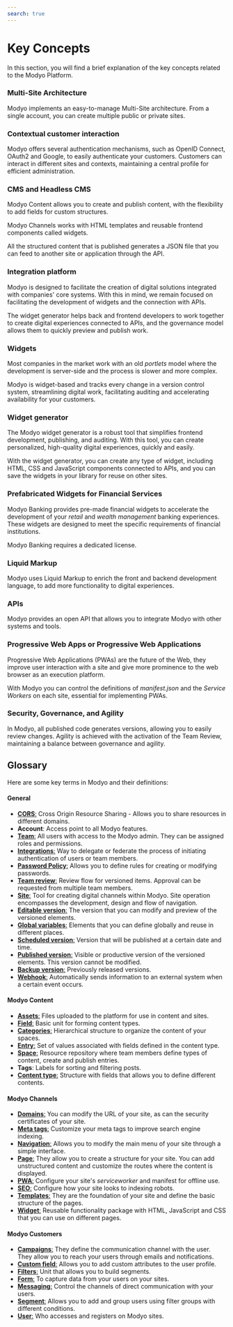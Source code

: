 ```yaml
---
search: true
---
```


# Key Concepts

In this section, you will find a brief explanation of the key concepts related to the Modyo Platform.


### Multi-Site Architecture

Modyo implements an easy-to-manage Multi-Site architecture. From a single account, you can create multiple public or private sites.

### Contextual customer interaction

Modyo offers several authentication mechanisms, such as OpenID Connect, OAuth2 and Google, to easily authenticate your customers. Customers can interact in different sites and contexts, maintaining a central profile for efficient administration.

### CMS and Headless CMS

Modyo Content allows you to create and publish content, with the flexibility to add fields for custom structures.

Modyo Channels works with HTML templates and reusable frontend components called widgets.

All the structured content that is published generates a JSON file that you can feed to another site or application through the API.


### Integration platform

Modyo is designed to facilitate the creation of digital solutions integrated with companies' core systems. With this in mind, we remain focused on facilitating the development of widgets and the connection with APIs.

The widget generator helps back and frontend developers to work together to create digital experiences connected to APIs, and the governance model allows them to quickly preview and publish work.

### Widgets

Most companies in the market work with an old _portlets_ model where the development is server-side and the process is slower and more complex.

Modyo is widget-based and tracks every change in a version control system, streamlining digital work, facilitating auditing and accelerating availability for your customers.

### Widget generator

The Modyo widget generator is a robust tool that simplifies frontend development, publishing, and auditing. With this tool, you can create personalized, high-quality digital experiences, quickly and easily.

With the widget generator, you can create any type of widget, including HTML, CSS and JavaScript components connected to APIs, and you can save the widgets in your library for reuse on other sites.

### Prefabricated Widgets for Financial Services

Modyo Banking provides pre-made financial widgets to accelerate the development of your _retail_ and _wealth management_ banking experiences. These widgets are designed to meet the specific requirements of financial institutions.

Modyo Banking requires a dedicated license.

### Liquid Markup

Modyo uses Liquid Markup to enrich the front and backend development language, to add more functionality to digital experiences.

### APIs

Modyo provides an open API that allows you to integrate Modyo with other systems and tools.

### Progressive Web Apps or Progressive Web Applications
Progressive Web Applications (PWAs) are the future of the Web, they improve user interaction with a site and give more prominence to the web browser as an execution platform.

With Modyo you can control the definitions of _manifest.json_ and the _Service Workers_ on each site, essential for implementing PWAs.

### Security, Governance, and Agility

In Modyo, all published code generates versions, allowing you to easily review changes. Agility is achieved with the activation of the Team Review, maintaining a balance between governance and agility.

## Glossary
Here are some key terms in Modyo and their definitions:

#### General

* [**CORS**:](/en/platform/core/security.html#access-control-cross-origin-resource-sharing-cors) Cross Origin Resource Sharing - Allows you to share resources in different domains.
* **Account**: Access point to all Modyo features.
* [**Team**:](/en/platform/core/roles.html#team) All users with access to the Modyo admin. They can be assigned roles and permissions.
* [**Integrations**:](/en/platform/core/integrations) Way to delegate or federate the process of initiating authentication of users or team members.
* [**Password Policy**:](/en/platform/core/security.html#password-policy) Allows you to define rules for creating or modifying passwords.
* [**Team review**:](en/platform/core/key-concepts.html#team-review) Review flow for versioned items. Approval can be requested from multiple team members.
* [**Site**:](/en/platform/channels/sites.html) Tool for creating digital channels within Modyo. Site operation encompasses the development, design and flow of navigation.
* [**Editable version**:](/en/platform/core/key-concepts.html#editable) The version that you can modify and preview of the versioned elements.
* [**Global variables**:](en/platform/core/key-concepts.html#global-variables) Elements that you can define globally and reuse in different places.
* [**Scheduled version**:](en/platform/core/key-concepts.html#scheduled) Version that will be published at a certain date and time.
* [**Published version**:](en/platform/core/key-concepts.html#published) Visible or productive version of the versioned elements. This version cannot be modified.
* [**Backup version**:](en/platform/core/key-concepts.html#backups) Previously released versions.
* [**Webhook**:](/en/platform/core/webhooks.html) Automatically sends information to an external system when a certain event occurs.


#### Modyo Content

* [**Assets**:](/en/platform/content/asset-manager.html#about-the-interface) Files uploaded to the platform for use in content and sites.
* [**Field**:](/en/platform/content/types.html#fields) Basic unit for forming content types.
* [**Categories**:](en/platform/content/entries.html#categories) Hierarchical structure to organize the content of your spaces.
* [**Entry**:](/en/platform/content/entries.html) Set of values associated with fields defined in the content type.
* [**Space**:](/en/platform/content/spaces.html) Resource repository where team members define types of content, create and publish entries.
* **Tags**: Labels for sorting and filtering posts.
* [**Content type**:](/en/platform/content/types.html) Structure with fields that allows you to define different contents.


#### Modyo Channels

* [**Domains**:](/en/platform/channels/sites.html#domains) You can modify the URL of your site, as can the security certificates of your site.
* [**Meta tags**:](/en/platform/channels/pages.html#meta-tags) Customize your meta tags to improve search engine indexing.
* [**Navigation**:](/en/platform/channels/navigation.html) Allows you to modify the main menu of your site through a simple interface.
* [**Page**:](/en/platform/channels/pages.html) They allow you to create a structure for your site. You can add unstructured content and customize the routes where the content is displayed.
* [**PWA**:](/en/platform/channels/sites.html#pwa) Configure your site's _serviceworker_ and manifest for offline use.
* [**SEO**:](/en/platform/channels/sites.html#seo) Configure how your site looks to indexing robots.
* [**Templates**:](/en/platform/channels/templates.html) They are the foundation of your site and define the basic structure of the pages.
* [**Widget**:](/en/platform/channels/widgets.html) Reusable functionality package with HTML, JavaScript and CSS that you can use on different pages.

#### Modyo Customers

* [**Campaigns**:](/en/platform/customers/messaging.html#campaigns) They define the communication channel with the user. They allow you to reach your users through emails and notifications.
* [**Custom field**:](/en/platform/customers/settings.html#custom-fields) Allows you to add custom attributes to the user profile.
* [**Filters**:](/en/platform/customers/segments.html#filters) Unit that allows you to build segments.
* [**Form**:](/en/platform/customers/forms.html) To capture data from your users on your sites.
* [**Messaging**:](/en/platform/customers/messaging.html) Control the channels of direct communication with your users.
* [**Segment**:](/en/platform/customers/segments.html) Allows you to add and group users using filter groups with different conditions.
* [**User**:](/en/platform/customers/users.html) Who accesses and registers on Modyo sites.
